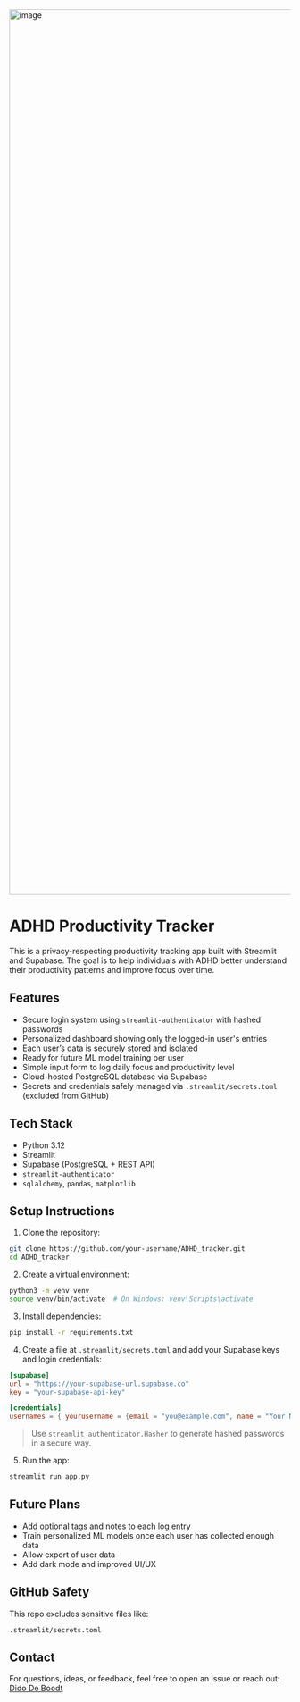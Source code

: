 <img width="1764" height="1586" alt="image" src="https://github.com/user-attachments/assets/b51ff024-f0f5-4bd9-add7-f9895b17aa1b" />

# ADHD Productivity Tracker

This is a privacy-respecting productivity tracking app built with Streamlit and Supabase. The goal is to help individuals with ADHD better understand their productivity patterns and improve focus over time.

## Features

- Secure login system using `streamlit-authenticator` with hashed passwords
- Personalized dashboard showing only the logged-in user's entries
- Each user’s data is securely stored and isolated
- Ready for future ML model training per user
- Simple input form to log daily focus and productivity level
- Cloud-hosted PostgreSQL database via Supabase
- Secrets and credentials safely managed via `.streamlit/secrets.toml` (excluded from GitHub)

## Tech Stack

- Python 3.12
- Streamlit
- Supabase (PostgreSQL + REST API)
- `streamlit-authenticator`
- `sqlalchemy`, `pandas`, `matplotlib`

## Setup Instructions

1. Clone the repository:

```bash
git clone https://github.com/your-username/ADHD_tracker.git
cd ADHD_tracker
```

2. Create a virtual environment:

```bash
python3 -m venv venv
source venv/bin/activate  # On Windows: venv\Scripts\activate
```

3. Install dependencies:

```bash
pip install -r requirements.txt
```

4. Create a file at `.streamlit/secrets.toml` and add your Supabase keys and login credentials:

```toml
[supabase]
url = "https://your-supabase-url.supabase.co"
key = "your-supabase-api-key"

[credentials]
usernames = { yourusername = {email = "you@example.com", name = "Your Name", password = "hashed_password_here"} }
```

> Use `streamlit_authenticator.Hasher` to generate hashed passwords in a secure way.

5. Run the app:

```bash
streamlit run app.py
```

## Future Plans

- Add optional tags and notes to each log entry
- Train personalized ML models once each user has collected enough data
- Allow export of user data
- Add dark mode and improved UI/UX

## GitHub Safety

This repo excludes sensitive files like:

`.streamlit/secrets.toml`


## Contact

For questions, ideas, or feedback, feel free to open an issue or reach out: [Dido De Boodt](https://www.linkedin.com/in/dido-de-boodt/)
